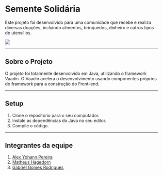 # Semente Solidária

Este projeto foi desenvolvido para uma comunidade que recebe e realiza diversas doações, incluindo alimentos, brinquedos, dinheiro e outros tipos de utensílios.

<img src="https://i.imgur.com/UsY5Soi.png">

---

## Sobre o Projeto

O projeto foi totalmente desenvolvido em Java, utilizando o framework Vaadin. O Vaadin acelera o desenvolvimento usando componentes próprios do framework para a construção do Front-end.

---

## Setup

1. Clone o repositório para o seu computador.
2. Instale as dependências do Java no seu editor.
3. Compile o código.

---

## Integrantes da equipe

1. <a href="https://www.linkedin.com/in/alexyohannpereira/">Alex Yohann Pereira</a>
2. <a href="https://www.linkedin.com/in/matheus-hagedorn/">Matheus Hagedorn</a>
3. <a href="https://www.linkedin.com/in/gabriel-gomes-rodrigues-013511123/">Gabriel Gomes Rodrigues</a>
